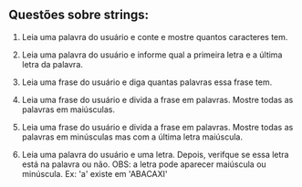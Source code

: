 ## Questões sobre **strings**:

1. Leia uma palavra do usuário e conte e mostre quantos caracteres tem.

2. Leia uma palavra do usuário e informe qual a primeira letra e a última letra da palavra.

3. Leia uma frase do usuário e diga quantas  palavras essa frase tem.

4. Leia uma frase do usuário e divida a frase em palavras. Mostre todas as palavras  em maiúsculas.

5. Leia uma frase do usuário e divida a frase em palavras. Mostre todas as palavras em minúsculas mas com a última letra maiúscula.

6. Leia uma palavra do usuário e uma letra. Depois, verifque se essa letra está na palavra ou não.
OBS: a letra pode aparecer maiúscula ou minúscula.
Ex: 'a' existe em 'ABACAXI'
